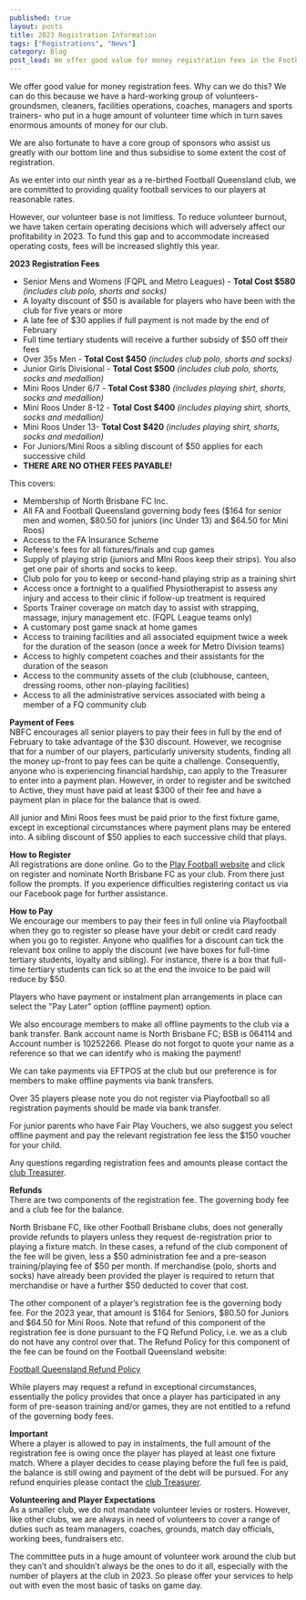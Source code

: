 ```yaml
---
published: true
layout: posts
title: 2023 Registration Information
tags: ["Registrations", "News"]
category: Blog
post_lead: We offer good value for money registration fees in the Football Queensland competition. Below we have published fees for all senior and junior teams and fee inclusions.
---
```


We offer good value for money registration fees. Why can we do this? We can do this because we have a hard-working group of volunteers- groundsmen, cleaners, facilities operations, coaches, managers and sports trainers- who put in a huge amount of volunteer time which in turn saves enormous amounts of money for our club.

We are also fortunate to have a core group of sponsors who assist us greatly with our bottom line and thus subsidise to some extent the cost of registration.

As we enter into our ninth year as a re-birthed Football Queensland club, we are committed to providing quality football services to our players at reasonable rates.

However, our volunteer base is not limitless. To reduce volunteer burnout, we have taken certain operating decisions which will adversely affect our profitability in 2023. To fund this gap and to accommodate increased operating costs, fees will be increased slightly this year.

**2023 Registration Fees**

- Senior Mens and Womens (FQPL and Metro Leagues) - **Total Cost $580** _(includes club polo, shorts and socks)_
- A loyalty discount of $50 is available for players who have been with the club for five years or more
- A late fee of $30 applies if full payment is not made by the end of February
- Full time tertiary students will receive a further subsidy of $50 off their fees
- Over 35s Men - **Total Cost $450** _(includes club polo, shorts and socks)_
- Junior Girls Divisional - **Total Cost $500** _(includes club polo, shorts, socks and medallion)_
- Mini Roos Under 6/7 - **Total Cost $380** _(includes playing shirt, shorts, socks and medallion)_
- Mini Roos Under 8-12 - **Total Cost $400** _(includes playing shirt, shorts, socks and medallion)_
- Mini Roos Under 13- **Total Cost $420** _(includes playing shirt, shorts, socks and medallion)_
- For Juniors/Mini Roos a sibling discount of $50 applies for each successive child
- **THERE ARE NO OTHER FEES PAYABLE!**

This covers:

- Membership of North Brisbane FC Inc.
- All FA and Football Queensland governing body fees ($164 for senior men and women, $80.50 for juniors (inc Under 13) and $64.50 for Mini Roos)
- Access to the FA Insurance Scheme
- Referee's fees for all fixtures/finals and cup games
- Supply of playing strip (juniors and MIni Roos keep their strips). You also get one pair of shorts and socks to keep.
- Club polo for you to keep or second-hand playing strip as a training shirt
- Access once a fortnight to a qualified Physiotherapist to assess any injury and access to their clinic if follow-up treatment is required
- Sports Trainer coverage on match day to assist with strapping, massage, injury management etc. (FQPL League teams only)
- A customary post game snack at home games
- Access to training facilities and all associated equipment twice a week for the duration of the season (once a week for Metro Division teams)
- Access to highly competent coaches and their assistants for the duration of the season
- Access to the community assets of the club (clubhouse, canteen, dressing rooms, other non-playing facilities)
- Access to all the administrative services associated with being a member of a FQ community club

**Payment of Fees**  
NBFC encourages all senior players to pay their fees in full by the end of February to take advantage of the $30 discount. However, we recognise that for a number of our players, particularly university students, finding all the money up-front to pay fees can be quite a challenge. Consequently, anyone who is experiencing financial hardship, can apply to the Treasurer to enter into a payment plan. However, in order to register and be switched to Active, they must have paid at least $300 of their fee and have a payment plan in place for the balance that is owed.

All junior and Mini Roos fees must be paid prior to the first fixture game, except in exceptional circumstances where payment plans may be entered into. A sibling discount of $50 applies to each successive child that plays.

**How to Register**  
All registrations are done online. Go to the [Play Football website](https://www.playfootball.com.au) and click on register and nominate North Brisbane FC as your club. From there just follow the prompts. If you experience difficulties registering contact us via our Facebook page for further assistance.

**How to Pay**  
We encourage our members to pay their fees in full online via Playfootball when they go to register so please have your debit or credit card ready when you go to register. Anyone who qualifies for a discount can tick the relevant box online to apply the discount (we have boxes for full-time tertiary students, loyalty and sibling). For instance, there is a box that full-time tertiary students can tick so at the end the invoice to be paid will reduce by $50. 

Players who have payment or instalment plan arrangements in place can select the "Pay Later" option (offline payment) option.

We also encourage members to make all offline payments to the club via a bank transfer. Bank account name is North Brisbane FC; BSB is 064114 and Account number is 10252266. Please do not forgot to quote your name as a reference so that we can identify who is making the payment!  

We can take payments via EFTPOS at the club but our preference is for members to make offline payments via bank transfers.

Over 35 players please note you do not register via Playfootball so all registration payments should be made via bank transfer.

For junior parents who have Fair Play Vouchers, we also suggest you select offline payment and pay the relevant registration fee less the $150 voucher for your child.    

Any questions regarding registration fees and amounts please contact the [club Treasurer](/about/committee).

**Refunds**  
There are two components of the registration fee. The governing body fee and a club fee for the balance.

North Brisbane FC, like other Football Brisbane clubs, does not generally provide refunds to players unless they request de-registration prior to playing a fixture match. In these cases, a refund of the club component of the fee will be given, less a $50 administration fee and a pre-season training/playing fee of $50 per month. If merchandise (polo, shorts and socks) have already been provided the player is required to return that merchandise or have a further $50 deducted to cover that cost.

The other component of a player’s registration fee is the governing body fee. For the 2023 year, that amount is $164 for Seniors, $80.50 for Juniors and $64.50 for Mini Roos. Note that refund of this component of the registration fee is done pursuant to the FQ Refund Policy, i.e. we as a club do not have any control over that. The Refund Policy for this component of the fee can be found on the Football Queensland website:

[Football Queensland Refund Policy](https://footballqueensland.com.au/wp-content/uploads/2020/03/FQ-Refund-Policy-2020.pdf)

While players may request a refund in exceptional circumstances, essentially the policy provides that once a player has participated in any form of pre-season training and/or games, they are not entitled to a refund of the governing body fees.

**Important**  
Where a player is allowed to pay in instalments, the full amount of the registration fee is owing once the player has played at least one fixture match. Where a player decides to cease playing before the full fee is paid, the balance is still owing and payment of the debt will be pursued.
For any refund enquiries please contact the [club Treasurer](/about/committee).

**Volunteering and Player Expectations**  
As a smaller club, we do not mandate volunteer levies or rosters.
However, like other clubs, we are always in need of volunteers to cover a range of duties such as team managers, coaches, grounds, match day officials, working bees, fundraisers etc.

The committee puts in a huge amount of volunteer work around the club but they can’t and shouldn’t always be the ones to do it all, especially with the number of players at the club in 2023. So please offer your services to help out with even the most basic of tasks on game day.   
